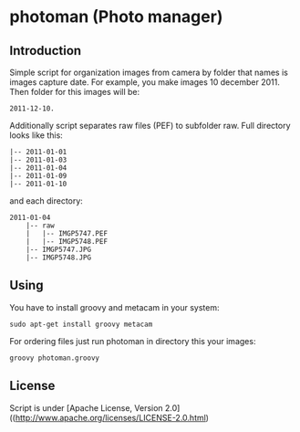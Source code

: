 photoman (Photo manager)
============
Introduction
-------------

Simple script for organization images from camera by folder that names is images capture date. For example, you make
images 10 december 2011. Then folder for this images will be:

    2011-12-10.

Additionally script separates raw files (PEF) to subfolder raw. Full directory looks like this:

    |-- 2011-01-01
    |-- 2011-01-03
    |-- 2011-01-04
    |-- 2011-01-09
    |-- 2011-01-10

and each directory:

    2011-01-04
        |-- raw
        |   |-- IMGP5747.PEF
        |   |-- IMGP5748.PEF
        |-- IMGP5747.JPG
        |-- IMGP5748.JPG

Using
-------------
You have to install groovy and metacam in your system:

    sudo apt-get install groovy metacam

For ordering files just run photoman in directory this your images:

    groovy photoman.groovy

License
---------------
Script is under [Apache License, Version 2.0]((http://www.apache.org/licenses/LICENSE-2.0.html)